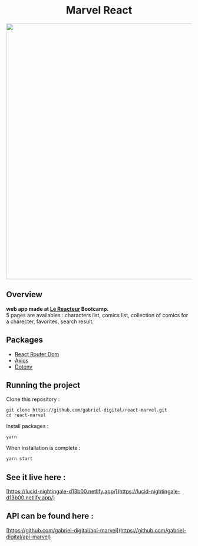 <h1 align="center">
	Marvel React
</h1>

<p align="center">
	<img src="https://github.com/gabriel-digital/react-marvel/blob/master/preview/marvel-preview.gif" width="694">
</p>

## Overview

**web app made at [Le Reacteur](https://www.lereacteur.io/) Bootcamp.**  
5 pages are availables : characters list, comics list, collection of comics for a charecter, favorites, search result.

## Packages

- [React Router Dom](https://reacttraining.com/react-router/web/guides/quick-start)
- [Axios](https://github.com/axios/axios)
- [Dotenv](https://www.npmjs.com/package/dotenv)


## Running the project

Clone this repository :

```
git clone https://github.com/gabriel-digital/react-marvel.git
cd react-marvel
```

Install packages :

```
yarn
```

When installation is complete :

```bash
yarn start
```

## See it live here :

[https://lucid-nightingale-d13b00.netlify.app/](https://lucid-nightingale-d13b00.netlify.app/)

## API can be found here :

[https://github.com/gabriel-digital/api-marvel](https://github.com/gabriel-digital/api-marvel)
